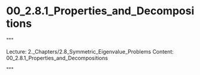 # 00_2.8.1_Properties_and_Decompositions

"""

Lecture: 2._Chapters/2.8_Symmetric_Eigenvalue_Problems
Content: 00_2.8.1_Properties_and_Decompositions

"""

